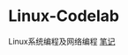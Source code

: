 # Linux-Codelab
Linux系统编程及网络编程
[笔记](https://onedrive.live.com/view.aspx?resid=4DEF1B93C7685B03%21229&id=documents)
